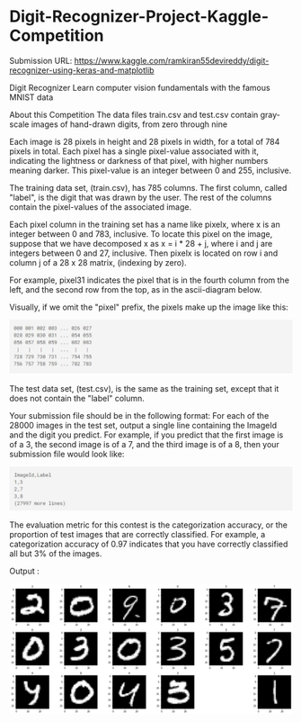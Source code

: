 # Digit-Recognizer-Project-Kaggle-Competition

Submission URL: https://www.kaggle.com/ramkiran55devireddy/digit-recognizer-using-keras-and-matplotlib

Digit Recognizer
Learn computer vision fundamentals with the famous MNIST data

About this Competition
The data files train.csv and test.csv contain gray-scale images of hand-drawn digits, from zero through nine


Each image is 28 pixels in height and 28 pixels in width, for a total of 784 pixels in total. Each pixel has a single pixel-value associated with it, indicating the lightness or darkness of that pixel, with higher numbers meaning darker. This pixel-value is an integer between 0 and 255, inclusive.

The training data set, (train.csv), has 785 columns. The first column, called "label", is the digit that was drawn by the user. The rest of the columns contain the pixel-values of the associated image.

Each pixel column in the training set has a name like pixelx, where x is an integer between 0 and 783, inclusive. To locate this pixel on the image, suppose that we have decomposed x as x = i * 28 + j, where i and j are integers between 0 and 27, inclusive. Then pixelx is located on row i and column j of a 28 x 28 matrix, (indexing by zero).

For example, pixel31 indicates the pixel that is in the fourth column from the left, and the second row from the top, as in the ascii-diagram below.

Visually, if we omit the "pixel" prefix, the pixels make up the image like this:

![](https://github.com/ramkiran55/Digit-Recognizer-Project-Kaggle-Competition/blob/master/Images/Image1.JPG)

The test data set, (test.csv), is the same as the training set, except that it does not contain the "label" column.

Your submission file should be in the following format: For each of the 28000 images in the test set, output a single line containing the ImageId and the digit you predict. For example, if you predict that the first image is of a 3, the second image is of a 7, and the third image is of a 8, then your submission file would look like:

![](https://github.com/ramkiran55/Digit-Recognizer-Project-Kaggle-Competition/blob/master/Images/Image2.JPG)

The evaluation metric for this contest is the categorization accuracy, or the proportion of test images that are correctly classified. For example, a categorization accuracy of 0.97 indicates that you have correctly classified all but 3% of the images.

Output :

![](https://github.com/ramkiran55/Digit-Recognizer-Project-Kaggle-Competition/blob/master/Outputs/out2.JPG)

